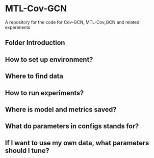 # MTL-Cov-GCN
A repository for the code for Cov-GCN, MTL-Cov_GCN and related experiments

## Folder Introduction


## How to set up environment?

## Where to find data

## How to run experiments?

## Where is model and metrics saved?

## What do parameters in configs stands for?

## If I want to use my own data, what parameters should I tune?
